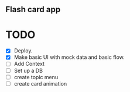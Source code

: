 ## Flash card app

# TODO

- [x] Deploy.
- [x] Make basic UI with mock data and basic flow.
- [ ] Add Context
- [ ] Set up a DB
- [ ] create topic menu
- [ ] create card animation
